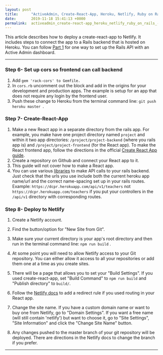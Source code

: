 ```yaml
---
layout: post
title:      "ActiveAdmin, Create-React-App, Heroku, Netlify, Ruby on Rails - Part 2"
date:       2019-11-18 15:41:13 +0000
permalink:  activeadmin_create-react-app_heroku_netlify_ruby_on_rails_-_part_2
---
```



This article describes how to deploy a create-react-app to Netlify.  It includes steps to connect the app to a Rails backend that is hosted on Heroku.  You can follow [Part 1](https://marie-burns22.github.io/activeadmin_create-react-app_heroku_netlify_ruby_on_rails_-_part_1) for one way to set up the Rails API with an Active Admin dashboard.


---

### Step 6- Set up cors so frontend can call backend
1. Add `gem 'rack-cors' to Gemfile.`
2. In `cors.rb` uncomment out the block and add in the origins for your development and production apps. The example is setup for an app that does not require any login by the frontend user. <script src="https://gist.github.com/Marie-Burns22/9a2380482845b0ff6d6f47db5ebf66ae.js"></script>
3. Push these change to Heroku from the terminal command line: `git push heroku master `.



### Step 7- Create-React-App
1. Make a new React app in a separate directory from the rails app. For example, you make have one project directory named `project` and within it two app directories: `/project/project-backend` (where you rails app is) and `/project/project-frontend` (for the React app). To make the React frontend app, follow the directions in the official [Create React App guide](https://create-react-app.dev/docs/getting-started/). 
2.  Create a repository on Github and connect your React app to it.
3.  This guide will not cover how to make a React app.
4.   You can use various [libraries](https://reactjs.org/docs/faq-ajax.html#example-using-ajax-results-to-set-local-state) to make API calls to your rails backend. Just check that the urls you use include both the current heroku app name/url and the correct name-spacing set up in your rails routes.  Example: `https://dcpr.herokuapp.com/api/v1/teachers`  not `https://dcpr.herokuapp.com/teachers` if you put your controllers in the `/api/v1` directory with corresponding routes.

### Step 8- Deploy to Netlify
1. Create a Netlify account. 
2. Find the button/option for "New Site from Git". 
3. Make sure your current directory is your app's root directory and then run in the terminal command line: `npm run build` . 
4. At some point you will need to allow Netlify access to your Git repository. You can either allow it access to all your repositories or add them one at a time as you create sites.
5. There will be a page that allows you to set your "Build Settings".  If you used create-react-app, set "Build Command"  to  `npm run build`  and  "Publish directory" to  `build/`. 
6. Follow the [Netlify docs](https://www.netlify.com/blog/2016/07/22/deploy-react-apps-in-less-than-30-seconds/) to add a redirect rule if you used routing in your React app.
7. Change the site name. If you have a custom domain name or want to buy one from Netlify, go to "Domain Settings". If you want a free name (will still contain 'netlify') but want to choose it, go to "Site Settings", "Site Information" and click the "Change Site Name" button.

8. Any changes pushed to the master branch of your git repository will be deployed. There are directions in the Netlify docs to change the branch if you prefer.
 


---
